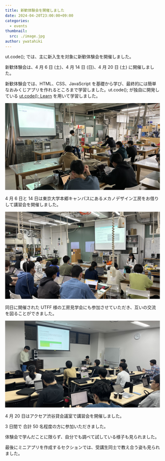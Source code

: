 ```yaml
---
title: 新歓体験会を開催しました
date: 2024-04-20T23:00:00+09:00
categories:
  - events
thumbnail:
  src: ./image.jpg
author: ywatahiki
---
```


ut.code(); では、主に新入生を対象に新歓体験会を開催しました。

新歓体験会は、4 月 6 日 (土)、4 月 14 日 (日)、4 月 20 日 (土) に開催しました。

新歓体験会では、HTML、CSS、JavaScript を基礎から学び、最終的には簡単なおみくじアプリを作れるところまで学習しました。ut.code(); が独自に開発している [ut.code(); Learn](https://learn.utcode.net/) を用いて学習しました。

![4 月 6 日の様子](./workshop-04-06.jpg)

4 月 6 日と 14 日は東京大学本郷キャンパスにあるメカノデザイン工房をお借りして講習会を開催しました。

![4 月 14 日の様子](./workshop-04-14.jpg)

同日に開催された UTFF 様の工房見学会にも参加させていただき、互いの交流を図ることができました。

![4 月 20 日の様子](./workshop-04-20.jpg)

4 月 20 日はアクセア渋谷貸会議室で講習会を開催しました。

3 日間で 合計 50 名程度の方に参加いただきました。

体験会で学んだことに限らず、自分でも調べて試している様子も見られました。

最後にミニアプリを作成するセクションでは、受講生同士で教え合う姿も見られました。
